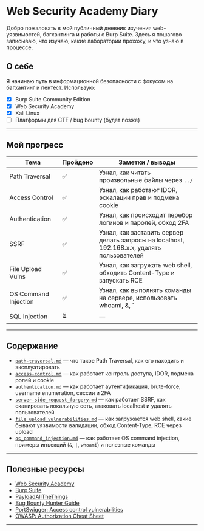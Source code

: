 # Web Security Academy Diary

Добро пожаловать в мой публичный дневник изучения web-уязвимостей, багхантинга и работы с Burp Suite. Здесь я пошагово записываю, что изучаю, какие лаборатории прохожу, и что узнаю в процессе.

## О себе
Я начинаю путь в информационной безопасности с фокусом на багхантинг и пентест. Использую:
- [x] Burp Suite Community Edition
- [x] Web Security Academy
- [x] Kali Linux
- [ ] Платформы для CTF / bug bounty (будет позже)

---

## Мой прогресс

| Тема                        | Пройдено | Заметки / выводы |
|-----------------------------|----------|------------------|
| Path Traversal              | ✅        | Узнал, как читать произвольные файлы через `../` |
| Access Control              | ✅        | Узнал, как работают IDOR, эскалации прав и подмена cookie  |
| Authentication              | ✅        | Узнал, как происходит перебор логинов и паролей, обход 2FA |
| SSRF                        | ✅        | Узнал, как заставить сервер делать запросы на localhost, 192.168.x.x, удалять пользователей |
| File Upload Vulns           | ✅        | Узнал, как загружать web shell, обходить Content-Type и запускать RCE |
| OS Command Injection        | ✅        | Узнал, как выполнять команды на сервере, использовать whoami, &, ` |
| SQL Injection               | ⏳        | — |

---

## Содержание

- [`path-traversal.md`](path-traversal.md) — что такое Path Traversal, как его находить и эксплуатировать
- [`access-control.md`](access-control.md) — как работает контроль доступа, IDOR, подмена ролей и cookie
- [`authentication.md`](authentication.md) — как работает аутентификация, brute-force, username enumeration, сессии и 2FA
- [`server-side_request_forgery.md`](server-side_request_forgery.md) — как работает SSRF, как сканировать локальную сеть, атаковать localhost и удалять пользователей
- [`file_upload_vulnerabilities.md`](file_upload_vulnerabilities.md) — как загружается web shell, какие бывают уязвимости валидации, обход Content-Type, RCE через upload
- [`os_command_injection.md`](os_command_injection.md) — как работает OS command injection, примеры инъекций (`&`, `|`, `whoami`) и полезные команды  
  
---

## Полезные ресурсы

- [Web Security Academy](https://portswigger.net/web-security)
- [Burp Suite](https://portswigger.net/burp)
- [PayloadAllTheThings](https://github.com/swisskyrepo/PayloadsAllTheThings)
- [Bug Bounty Hunter Guide](https://github.com/nahamsec/Resources-for-Beginner-Bug-Bounty-Hunters)
- [PortSwigger: Access control vulnerabilities](https://portswigger.net/web-security/access-control)
- [OWASP: Authorization Cheat Sheet](https://cheatsheetseries.owasp.org/cheatsheets/Authorization_Cheat_Sheet.html)

---
